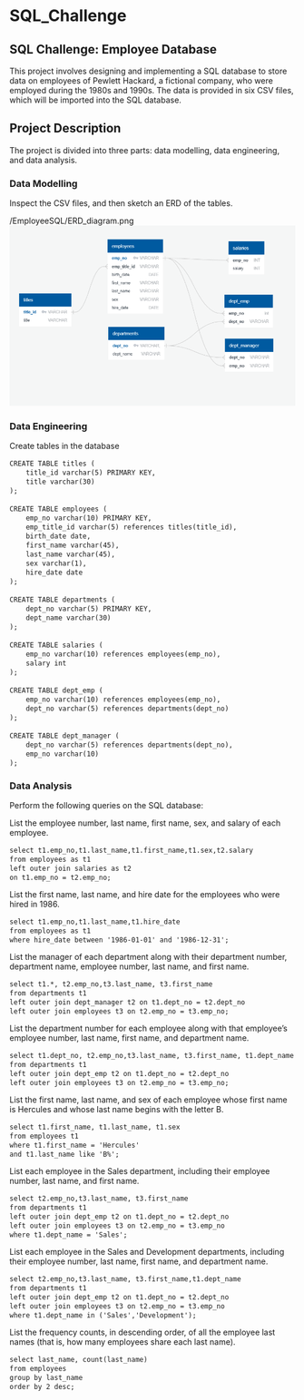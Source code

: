 # SQL_Challenge

## SQL Challenge: Employee Database
This project involves designing and implementing a SQL database to store data on employees of Pewlett Hackard, a fictional company, who were employed during the 1980s and 1990s. The data is provided in six CSV files, which will be imported into the SQL database.

## Project Description
The project is divided into three parts: data modelling, data engineering, and data analysis.

### Data Modelling
Inspect the CSV files, and then sketch an ERD of the tables.

/EmployeeSQL/ERD_diagram.png
![ERD_diagram](EmployeeSQL/ERD_diagram.png)

### Data Engineering
Create tables in the database
```pgsql
CREATE TABLE titles (
	title_id varchar(5) PRIMARY KEY,
	title varchar(30)
);

CREATE TABLE employees (
	emp_no varchar(10) PRIMARY KEY,
	emp_title_id varchar(5) references titles(title_id),
	birth_date date,
	first_name varchar(45),
	last_name varchar(45),
	sex varchar(1),
	hire_date date
);

CREATE TABLE departments (
	dept_no varchar(5) PRIMARY KEY,
	dept_name varchar(30)
);

CREATE TABLE salaries (
	emp_no varchar(10) references employees(emp_no),
	salary int
);
	
CREATE TABLE dept_emp (
	emp_no varchar(10) references employees(emp_no),
	dept_no varchar(5) references departments(dept_no)
);

CREATE TABLE dept_manager (
	dept_no varchar(5) references departments(dept_no),
	emp_no varchar(10)
);
```

### Data Analysis
Perform the following queries on the SQL database:

List the employee number, last name, first name, sex, and salary of each employee.
```pgsql
select t1.emp_no,t1.last_name,t1.first_name,t1.sex,t2.salary
from employees as t1
left outer join salaries as t2 
on t1.emp_no = t2.emp_no;
```
List the first name, last name, and hire date for the employees who were hired in 1986.
```pgsql
select t1.emp_no,t1.last_name,t1.hire_date
from employees as t1
where hire_date between '1986-01-01' and '1986-12-31';
```
List the manager of each department along with their department number, department name, employee number, last name, and first name.
```pgsql
select t1.*, t2.emp_no,t3.last_name, t3.first_name 
from departments t1
left outer join dept_manager t2 on t1.dept_no = t2.dept_no
left outer join employees t3 on t2.emp_no = t3.emp_no;
```
List the department number for each employee along with that employee’s employee number, last name, first name, and department name.
```pgsql
select t1.dept_no, t2.emp_no,t3.last_name, t3.first_name, t1.dept_name 
from departments t1
left outer join dept_emp t2 on t1.dept_no = t2.dept_no
left outer join employees t3 on t2.emp_no = t3.emp_no;
```
List the first name, last name, and sex of each employee whose first name is Hercules and whose last name begins with the letter B.
```pgsql
select t1.first_name, t1.last_name, t1.sex
from employees t1
where t1.first_name = 'Hercules'
and t1.last_name like 'B%';
```
List each employee in the Sales department, including their employee number, last name, and first name.
```pgsql
select t2.emp_no,t3.last_name, t3.first_name 
from departments t1
left outer join dept_emp t2 on t1.dept_no = t2.dept_no
left outer join employees t3 on t2.emp_no = t3.emp_no
where t1.dept_name = 'Sales';
```
List each employee in the Sales and Development departments, including their employee number, last name, first name, and department name.
```pgsql
select t2.emp_no,t3.last_name, t3.first_name,t1.dept_name
from departments t1
left outer join dept_emp t2 on t1.dept_no = t2.dept_no
left outer join employees t3 on t2.emp_no = t3.emp_no
where t1.dept_name in ('Sales','Development');
```
List the frequency counts, in descending order, of all the employee last names (that is, how many employees share each last name).
```pgsql
select last_name, count(last_name)
from employees
group by last_name
order by 2 desc;
```
